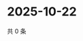 # 2025-10-22

共 0 条

<!-- BEGIN ZHIHUVIDEO -->
<!-- 最后更新时间 Wed Oct 22 2025 05:10:33 GMT+0800 (China Standard Time) -->

<!-- END ZHIHUVIDEO -->
